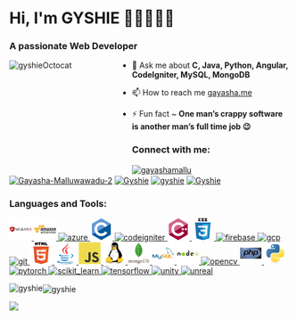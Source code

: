 <h1>Hi, I'm GYSHIE 👋🏽👩🏽‍💻</h1>
<h3>A passionate Web Developer</h3> 
<p><img align="left" src="https://i.ibb.co/nB9S4v1/my-Octocat.png" alt="gyshieOctocat" border="0" width="220" height="200" /></p>

- 💬 Ask me about **C, Java, Python, Angular, CodeIgniter, MySQL, MongoDB**

- 📫 How to reach me <a href="https://gayashamallu.wordpress.com"> gayasha.me </a>

- ⚡ Fun fact ~ **One man’s crappy software is another man’s full time job 😉**

<h3 align="left"> Connect with me:</h3>
<p align="left">
<a href="https://www.hackerrank.com/gayashamallu" target="blank"><img align="center" src="https://cdn.jsdelivr.net/npm/simple-icons@3.0.1/icons/hackerrank.svg" alt="gayashamallu" height="30" width="40" /></a>
<a href="https://www.researchgate.net/profile/Gayasha-Malluwawadu-2" target="blank"><img align="center" src="https://cdn.jsdelivr.net/npm/simple-icons@3.0.1/icons/researchgate.svg" alt="Gayasha-Malluwawadu-2" height="30" width="40" /></a>
<a href="https://dribbble.com/Gyshie" target="blank"><img align="center" src="https://cdn.jsdelivr.net/npm/simple-icons@3.0.1/icons/dribbble.svg" alt="Gyshie" height="30" width="40" /></a>
<a href="https://dev.to/gyshie" target="blank"><img align="center" src="https://cdn.jsdelivr.net/npm/simple-icons@3.0.1/icons/dev-dot-to.svg" alt="gyshie" height="30" width="40" /></a>
<a href="buymeacoffee.com/gyshie" target="blank"><img align="center" src="https://cdn.jsdelivr.net/npm/simple-icons@3.0.1/icons/buymeacoffee.svg" alt="Gyshie" height="30" width="40" /></a> 
</p>

<h3 align="left">Languages and Tools:</h3>
<p align="left"> <a href="https://angular.io" target="_blank"> <img src="https://raw.githubusercontent.com/devicons/devicon/master/icons/angularjs/angularjs-original-wordmark.svg" alt="angularjs" width="40" height="40"/> </a> <a href="https://aws.amazon.com" target="_blank"> <img src="https://raw.githubusercontent.com/devicons/devicon/master/icons/amazonwebservices/amazonwebservices-original-wordmark.svg" alt="aws" width="40" height="40"/> </a> <a href="https://azure.microsoft.com/en-in/" target="_blank"> <img src="https://www.vectorlogo.zone/logos/microsoft_azure/microsoft_azure-icon.svg" alt="azure" width="40" height="40"/> </a> <a href="https://www.cprogramming.com/" target="_blank"> <img src="https://raw.githubusercontent.com/devicons/devicon/master/icons/c/c-original.svg" alt="c" width="40" height="40"/> </a> <a href="https://codeigniter.com" target="_blank"> <img src="https://cdn.worldvectorlogo.com/logos/codeigniter.svg" alt="codeigniter" width="40" height="40"/> </a> <a href="https://www.w3schools.com/cpp/" target="_blank"> <img src="https://raw.githubusercontent.com/devicons/devicon/master/icons/cplusplus/cplusplus-original.svg" alt="cplusplus" width="40" height="40"/> </a> <a href="https://www.w3schools.com/css/" target="_blank"> <img src="https://raw.githubusercontent.com/devicons/devicon/master/icons/css3/css3-original-wordmark.svg" alt="css3" width="40" height="40"/> </a> <a href="https://firebase.google.com/" target="_blank"> <img src="https://www.vectorlogo.zone/logos/firebase/firebase-icon.svg" alt="firebase" width="40" height="40"/> </a> <a href="https://cloud.google.com" target="_blank"> <img src="https://www.vectorlogo.zone/logos/google_cloud/google_cloud-icon.svg" alt="gcp" width="40" height="40"/> </a> <a href="https://git-scm.com/" target="_blank"> <img src="https://www.vectorlogo.zone/logos/git-scm/git-scm-icon.svg" alt="git" width="40" height="40"/> </a> <a href="https://www.w3.org/html/" target="_blank"> <img src="https://raw.githubusercontent.com/devicons/devicon/master/icons/html5/html5-original-wordmark.svg" alt="html5" width="40" height="40"/> </a> <a href="https://www.java.com" target="_blank"> <img src="https://raw.githubusercontent.com/devicons/devicon/master/icons/java/java-original.svg" alt="java" width="40" height="40"/> </a> <a href="https://developer.mozilla.org/en-US/docs/Web/JavaScript" target="_blank"> <img src="https://raw.githubusercontent.com/devicons/devicon/master/icons/javascript/javascript-original.svg" alt="javascript" width="40" height="40"/> </a> <a href="https://www.linux.org/" target="_blank"> <img src="https://raw.githubusercontent.com/devicons/devicon/master/icons/linux/linux-original.svg" alt="linux" width="40" height="40"/> </a> <a href="https://www.mongodb.com/" target="_blank"> <img src="https://raw.githubusercontent.com/devicons/devicon/master/icons/mongodb/mongodb-original-wordmark.svg" alt="mongodb" width="40" height="40"/> </a> <a href="https://www.mysql.com/" target="_blank"> <img src="https://raw.githubusercontent.com/devicons/devicon/master/icons/mysql/mysql-original-wordmark.svg" alt="mysql" width="40" height="40"/> </a> <a href="https://nodejs.org" target="_blank"> <img src="https://raw.githubusercontent.com/devicons/devicon/master/icons/nodejs/nodejs-original-wordmark.svg" alt="nodejs" width="40" height="40"/> </a> <a href="https://opencv.org/" target="_blank"> <img src="https://www.vectorlogo.zone/logos/opencv/opencv-icon.svg" alt="opencv" width="40" height="40"/> </a> <a href="https://www.php.net" target="_blank"> <img src="https://raw.githubusercontent.com/devicons/devicon/master/icons/php/php-original.svg" alt="php" width="40" height="40"/> </a> <a href="https://www.python.org" target="_blank"> <img src="https://raw.githubusercontent.com/devicons/devicon/master/icons/python/python-original.svg" alt="python" width="40" height="40"/> </a> <a href="https://pytorch.org/" target="_blank"> <img src="https://www.vectorlogo.zone/logos/pytorch/pytorch-icon.svg" alt="pytorch" width="40" height="40"/> </a> <a href="https://scikit-learn.org/" target="_blank"> <img src="https://upload.wikimedia.org/wikipedia/commons/0/05/Scikit_learn_logo_small.svg" alt="scikit_learn" width="40" height="40"/> </a> <a href="https://www.tensorflow.org" target="_blank"> <img src="https://www.vectorlogo.zone/logos/tensorflow/tensorflow-icon.svg" alt="tensorflow" width="40" height="40"/> </a> <a href="https://unity.com/" target="_blank"> <img src="https://www.vectorlogo.zone/logos/unity3d/unity3d-icon.svg" alt="unity" width="40" height="40"/> </a> <a href="https://unrealengine.com/" target="_blank"> <img src="https://raw.githubusercontent.com/kenangundogan/fontisto/036b7eca71aab1bef8e6a0518f7329f13ed62f6b/icons/svg/brand/unreal-engine.svg" alt="unreal" width="40" height="40"/> </a> </p>

<p><img align="left" src="https://github-readme-stats.vercel.app/api/top-langs?username=gyshie&show_icons=true&locale=en&layout=compact" alt="gyshie" /></p>

<p><img align="center" src="https://github-readme-streak-stats.herokuapp.com/?user=gyshie&" alt="gyshie" /></p>

![](https://komarev.com/ghpvc/?username=Gyshie)
